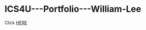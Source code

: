 # ICS4U---Portfolio---William-Lee

Click <a href="https://willmlee.github.io/ICS4U---Portfolio---William-Lee/">HERE</a>

